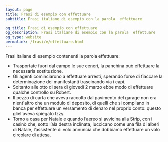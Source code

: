 ```yaml
---
layout: page
title: Frasi di esempio con effettuare 
subtitle: Frasi italiane di esempio con la parola  effettuare

og_title: Frasi di esempio con effettuare 
og_description: Frasi italiane di esempio con la parola  effettuare
og_type: website
permalink: /frasi/e/effettuare.html
---
```


Frasi italiane di esempio contenenti la parola effettuare:


- Trasportate fuori dal campo le sue ceneri, la panchina può effettuare la necessaria sostituzione.
- Gli agenti cominciarono a effettuare arresti, sperando forse di fiaccare la determinazione dei manifestanti trascinando via i capi.
- Soltanto alle otto di sera di giovedì 2 marzo ebbe modo di effettuare qualche controllo su Robert.
- Il pezzo di carta che aveva raccolto dal pavimento del garage non era nient'altro che un modulo di deposito, di quelli che si compilano in banca per effettuare un versamento di denaro nel proprio conto: questo gliel'aveva spiegato Izzy.
- Torno a casa per Natale e quando l’aereo si avvicina alla Strip, con i casinò che, sotto l’ala destra inclinata, luccicano come una fila di alberi di Natale, l’assistente di volo annuncia che dobbiamo effettuare un volo circolare di attesa.
